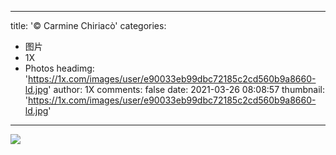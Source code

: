 
---
title: '© Carmine Chiriacò'
categories: 
 - 图片
 - 1X
 - Photos
headimg: 'https://1x.com/images/user/e90033eb99dbc72185c2cd560b9a8660-ld.jpg'
author: 1X
comments: false
date: 2021-03-26 08:08:57
thumbnail: 'https://1x.com/images/user/e90033eb99dbc72185c2cd560b9a8660-ld.jpg'
---

<div>   
<img src="https://1x.com/images/user/e90033eb99dbc72185c2cd560b9a8660-ld.jpg" referrerpolicy="no-referrer">  
</div>
            